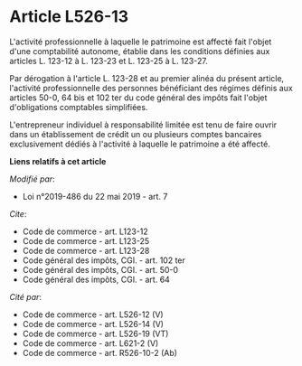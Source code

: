 # Article L526-13

L'activité professionnelle à laquelle le patrimoine est affecté fait l'objet d'une comptabilité autonome, établie dans les
conditions définies aux articles L. 123-12 à L. 123-23 et L. 123-25 à L. 123-27.

Par dérogation à l'article L. 123-28 et au premier alinéa du présent article, l'activité professionnelle des personnes
bénéficiant des régimes définis aux articles 50-0, 64 bis et 102 ter du code général des impôts fait l'objet d'obligations
comptables simplifiées.

L'entrepreneur individuel à responsabilité limitée est tenu de faire ouvrir dans un établissement de crédit un ou plusieurs
comptes bancaires exclusivement dédiés à l'activité à laquelle le patrimoine a été affecté.

**Liens relatifs à cet article**

_Modifié par_:

  - Loi n°2019-486 du 22 mai 2019 - art. 7

_Cite_:

  - Code de commerce - art. L123-12
  - Code de commerce - art. L123-25
  - Code de commerce - art. L123-28
  - Code général des impôts, CGI. - art. 102 ter
  - Code général des impôts, CGI. - art. 50-0
  - Code général des impôts, CGI. - art. 64

_Cité par_:

  - Code de commerce - art. L526-12 (V)
  - Code de commerce - art. L526-14 (V)
  - Code de commerce - art. L526-19 (VT)
  - Code de commerce - art. L621-2 (V)
  - Code de commerce - art. R526-10-2 (Ab)
